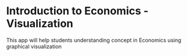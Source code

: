 # Introduction to Economics - Visualization

This app will help students understanding concept in Economics using graphical visualization